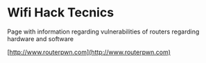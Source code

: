 # Wifi Hack Tecnics

Page with information regarding vulnerabilities of routers regarding hardware and software

[http://www.routerpwn.com](http://www.routerpwn.com)
